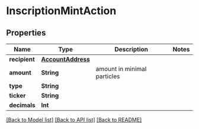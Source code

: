 # InscriptionMintAction

## Properties
Name | Type | Description | Notes
------------ | ------------- | ------------- | -------------
**recipient** | [**AccountAddress**](AccountAddress.md) |  | 
**amount** | **String** | amount in minimal particles | 
**type** | **String** |  | 
**ticker** | **String** |  | 
**decimals** | **Int** |  | 

[[Back to Model list]](../README.md#documentation-for-models) [[Back to API list]](../README.md#documentation-for-api-endpoints) [[Back to README]](../README.md)


